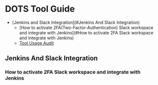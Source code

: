 <h1>DOTS Tool Guide</h1>

- [Jenkins and Slack Integration](#Jenkins And Slack Integration)
    * [How to activate 2FA(Two-Factor-Authentication) Slack workspace and integrate with Jenkins](#How to activate 2FA Slack workspace and integrate with Jenkins)
    * [Tool Usage Audit](#Tool-Usage-Audit)



## Jenkins And Slack Integration

### How to activate 2FA Slack workspace and integrate with Jenkins
